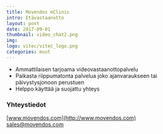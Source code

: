 ```yaml
---
title: Movendos mClinic
intro: Etävastaanotto
layout: post
date: 2017-09-01
thumbnail: video_chat2.png
img: 
logo: vitec/vitec_logo.png
categories: muut
---
```


- Ammattilaisen tarjoama videovastaanottopalvelu
- Paikasta riippumatonta palvelua joko ajanvaraukseen tai päivystysjonoon perustuen
- Helppo käyttää ja suojattu yhteys


### Yhteystiedot

[www.movendos.com](http://www.movendos.com)  
[sales@movendos.com](mailto://sales@movendos.com)

<a href="https://www.linkedin.com/company/movendos"><i class="fa fa-linkedin"></i></a> 
<a href="https://twitter.com/movendos"><i class="fa fa-twitter"></i></a>  

